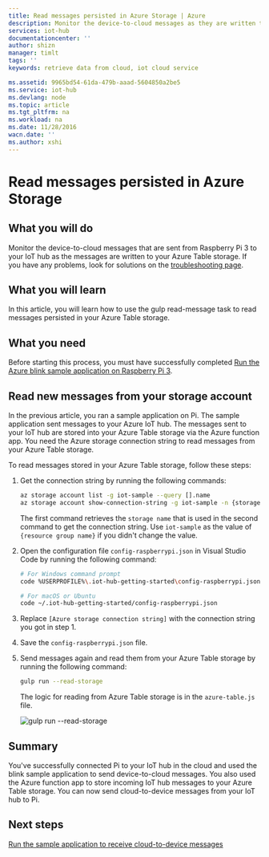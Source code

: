 ```yaml
---
title: Read messages persisted in Azure Storage | Azure
description: Monitor the device-to-cloud messages as they are written to your Azure Table storage.
services: iot-hub
documentationcenter: ''
author: shizn
manager: timlt
tags: ''
keywords: retrieve data from cloud, iot cloud service

ms.assetid: 9965bd54-61da-479b-aaad-5604850a2be5
ms.service: iot-hub
ms.devlang: node
ms.topic: article
ms.tgt_pltfrm: na
ms.workload: na
ms.date: 11/28/2016
wacn.date: ''
ms.author: xshi
---
```


# Read messages persisted in Azure Storage
## What you will do
Monitor the device-to-cloud messages that are sent from Raspberry Pi 3 to your IoT hub as the messages are written to your Azure Table storage. If you have any problems, look for solutions on the [troubleshooting page](./iot-hub-raspberry-pi-kit-node-troubleshooting.md).

## What you will learn
In this article, you will learn how to use the gulp read-message task to read messages persisted in your Azure Table storage.

## What you need
Before starting this process, you must have successfully completed [Run the Azure blink sample application on Raspberry Pi 3](./iot-hub-raspberry-pi-kit-node-lesson3-run-azure-blink.md).

## Read new messages from your storage account
In the previous article, you ran a sample application on Pi. The sample application sent messages to your Azure IoT hub. The messages sent to your IoT hub are stored into your Azure Table storage via the Azure function app. You need the Azure storage connection string to read messages from your Azure Table storage.

To read messages stored in your Azure Table storage, follow these steps:

1. Get the connection string by running the following commands:

    ```bash
    az storage account list -g iot-sample --query [].name
    az storage account show-connection-string -g iot-sample -n {storage name}
    ```

   The first command retrieves the `storage name` that is used in the second command to get the connection string. Use `iot-sample` as the value of `{resource group name}` if you didn't change the value.
2. Open the configuration file `config-raspberrypi.json` in Visual Studio Code by running the following command:

    ```bash
    # For Windows command prompt
    code %USERPROFILE%\.iot-hub-getting-started\config-raspberrypi.json

    # For macOS or Ubuntu
    code ~/.iot-hub-getting-started/config-raspberrypi.json
    ```
3. Replace `[Azure storage connection string]` with the connection string you got in step 1.
4. Save the `config-raspberrypi.json` file.
5. Send messages again and read them from your Azure Table storage by running the following command:

    ```bash
    gulp run --read-storage
    ```

    The logic for reading from Azure Table storage is in the `azure-table.js` file.

    ![gulp run --read-storage](./media/iot-hub-raspberry-pi-lessons/lesson3/gulp_read_message.png)

## Summary
You've successfully connected Pi to your IoT hub in the cloud and used the blink sample application to send device-to-cloud messages. You also used the Azure function app to store incoming IoT hub messages to your Azure Table storage. You can now send cloud-to-device messages from your IoT hub to Pi.

## Next steps
[Run the sample application to receive cloud-to-device messages](./iot-hub-raspberry-pi-kit-node-lesson4-send-cloud-to-device-messages.md)
